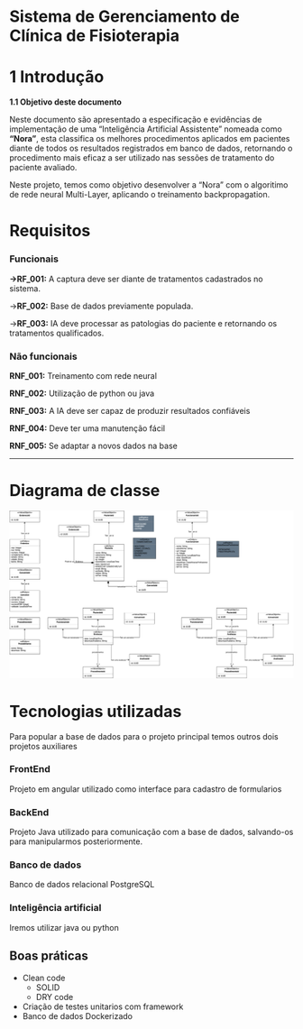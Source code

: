 # Sistema de Gerenciamento de Clínica de Fisioterapia

# ****1 Introdução****

**1.1 Objetivo deste documento**

Neste documento são apresentado a especificação e evidências de implementação de uma “Inteligência Artificial Assistente” nomeada como **“Nora”**, esta classifica os melhores procedimentos aplicados em pacientes diante de todos os resultados registrados em banco de dados, retornando o procedimento mais eficaz a ser utilizado nas sessões de tratamento do paciente avaliado. 

Neste projeto, temos como objetivo desenvolver a “Nora” com o algoritimo de rede neural Multi-Layer, aplicando o treinamento backpropagation. 

# Requisitos

### Funcionais

**→RF_001:** A captura deve ser diante de tratamentos cadastrados no sistema.

→**RF_002:** Base de dados previamente populada.

→**RF_003:** IA deve processar as patologias do paciente e retornando os tratamentos qualificados.

### Não funcionais

**RNF_001:** Treinamento com rede neural

**RNF_002:** Utilização de python ou java

**RNF_003:** A IA deve ser capaz de produzir resultados  confiáveis

**RNF_004:** Deve ter uma manutenção fácil

**RNF_005:** Se adaptar a novos dados na base 

---

# Diagrama de classe

![DRE -_  CRV - Centro Integrado de Fisioterapia.drawio.png](https://github.com/victorEsantos/appfisio/blob/main/DRE%20-_%20%20CRV%20-%20Centro%20Integrado%20de%20Fisioterapia.drawio.png?raw=true)

# Tecnologias utilizadas

Para popular a base de dados para o projeto principal temos outros dois projetos auxiliares

### FrontEnd

Projeto em angular utilizado como interface para cadastro de formularios

### BackEnd

Projeto Java utilizado para comunicação com a base de dados, salvando-os para manipularmos posteriormente.

### Banco de dados

Banco de dados relacional PostgreSQL

### Inteligência artificial

Iremos utilizar java ou python

## Boas práticas

- Clean code
    - SOLID
    - DRY code
- Criação de testes unitarios com framework
- Banco de dados Dockerizado
